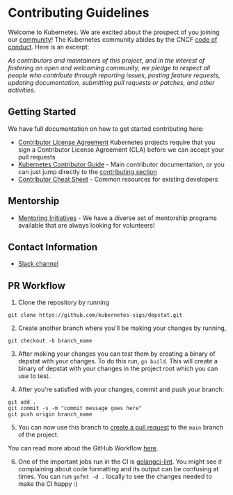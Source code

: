 # Contributing Guidelines

Welcome to Kubernetes. We are excited about the prospect of you joining our [community](https://git.k8s.io/community)! The Kubernetes community abides by the CNCF [code of conduct](code-of-conduct.md). Here is an excerpt:

_As contributors and maintainers of this project, and in the interest of fostering an open and welcoming community, we pledge to respect all people who contribute through reporting issues, posting feature requests, updating documentation, submitting pull requests or patches, and other activities._

## Getting Started

We have full documentation on how to get started contributing here:

<!---
If your repo has certain guidelines for contribution, put them here ahead of the general k8s resources
-->

- [Contributor License Agreement](https://git.k8s.io/community/CLA.md) Kubernetes projects require that you sign a Contributor License Agreement (CLA) before we can accept your pull requests
- [Kubernetes Contributor Guide](https://git.k8s.io/community/contributors/guide) - Main contributor documentation, or you can just jump directly to the [contributing section](https://git.k8s.io/community/contributors/guide#contributing)
- [Contributor Cheat Sheet](https://git.k8s.io/community/contributors/guide/contributor-cheatsheet) - Common resources for existing developers

## Mentorship

- [Mentoring Initiatives](https://git.k8s.io/community/mentoring) - We have a diverse set of mentorship programs available that are always looking for volunteers!

<!---
Custom Information - if you're copying this template for the first time you can add custom content here, for example:

-->

## Contact Information

- [Slack channel](https://kubernetes.slack.com/messages/k8s-code-organization) 

## PR Workflow

1. Clone the repository by running 
```
git clone https://github.com/kubernetes-sigs/depstat.git
```

2. Create another branch where you'll be making your changes by running,

```
git checkout -b branch_name
```

3. After making your changes you can test them by creating a binary of depstat with your changes. To do this run, `go build`. This will create a binary of depstat with your changes in the project root which you can use to test.

4. After you're satisfied with your changes, commit and push your branch:

```
git add .
git commit -s -m "commit message goes here"
git push origin branch_name
```

5. You can now use this branch to [create a pull request](https://docs.github.com/en/github/collaborating-with-pull-requests/proposing-changes-to-your-work-with-pull-requests/creating-a-pull-request) to the `main` branch of the project.

You can read more about the GitHub Workflow [here](https://www.kubernetes.dev/docs/guide/github-workflow/).

6. One of the important jobs run in the CI is [golangci-lint](https://github.com/golangci/golangci-lint). You might see it complaining about code formatting and its output can be confusing at times. You can run `gofmt -d .` locally to see the changes needed to make the CI happy :)